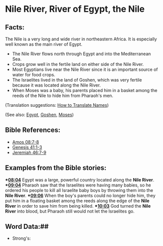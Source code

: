 # Nile River, River of Egypt, the Nile #

## Facts: ##

The Nile is a very long and wide river in northeastern Africa. It is especially well known as the main river of Egypt.

* The Nile River flows north through Egypt and into the Mediterranean Sea.
* Crops grow well in the fertile land on either side of the Nile River.
* Most Egyptians live near the Nile River since it is an important source of water for food crops.
* The Israelites lived in the land of Goshen, which was very fertile because it was located along the Nile River.
* When Moses was a baby, his parents placed him in a basket among the reeds of the Nile to hide him from Pharaoh's men.

(Translation suggestions: [How to Translate Names](rc://en/ta/man/translate/translate-names))

(See also: [Egypt](../other/egypt.md), [Goshen](../other/goshen.md), [Moses](../other/moses.md))

## Bible References: ##

* [Amos 08:7-8](rc://en/tn/help/amo/08/07)
* [Genesis 41:1-3](rc://en/tn/help/gen/41/01)
* [Jeremiah 46:7-9](rc://en/tn/help/jer/46/07)

## Examples from the Bible stories: ##

  __*[08:04](rc://en/tn/help/obs/08/04)__ Egypt was a large, powerful country located along the __Nile River__.
  __*[09:04](rc://en/tn/help/obs/09/04)__ Pharaoh saw that the Israelites were having many babies, so he ordered his people to kill all Israelite baby boys by throwing them into the __Nile River__.
  __*[09:06](rc://en/tn/help/obs/09/06)__ When the boy's parents could no longer hide him, they put him in a floating basket among the reeds along the edge of the __Nile River__ in order to save him from being killed. 
  __*[10:03](rc://en/tn/help/obs/10/03)__ God turned the __Nile River__ into blood, but Pharaoh still would not let the Israelites go.

## Word Data:##

* Strong's: 

